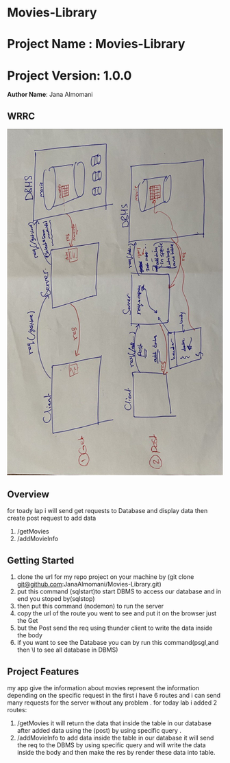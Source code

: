 # Movies-Library

# Project Name : Movies-Library
# Project Version: 1.0.0

**Author Name**: Jana Almomani

## WRRC

![WRRC](./images/WRRC3.jpg)

## Overview
for toady lap i will send get requests to Database and display data
then create post request to add data 
1. /getMovies
2. /addMovieInfo

## Getting Started
<!-- What are the steps that a user must take in order to build this app on their own machine and get it running? -->
1. clone the url for my repo project on your machine by (git clone git@github.com:JanaAlmomani/Movies-Library.git)
2. put this command (sqlstart)to start DBMS to access our database and in end you stoped by(sqlstop)
3. then put this command (nodemon) to run the server 
4. copy the url of the route you went to see and put it on the browser just the Get
5. but the Post send the req using thunder client to write the data inside the body
6. if you want to see the Database you can by run this command(psgl,and then \l to see all database in DBMS)
## Project Features
<!-- What are the features included in you app -->
my app give the information about movies represent the information depending on the specific request
in the first i have 6 routes and i can send many requests
for the server without any problem .
for today lab i added 2 routes:
1.  /getMovies it will return the data that inside the table in our database after added data using the (post) by using specific query .
2. /addMovieInfo to add data inside the table in our database it will send the req to the DBMS by using specific query and will write the data inside the body and then make the res by render these data into table.